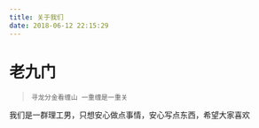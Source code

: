```yaml
---
title: 关于我们
date: 2018-06-12 22:15:29
---
```


# 老九门

> `寻龙分金看缠山 一重缠是一重关`

我们是一群理工男，只想安心做点事情，安心写点东西，希望大家喜欢